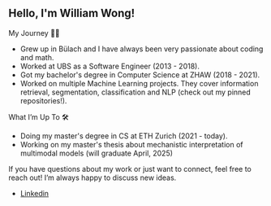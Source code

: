 ## Hello, I'm William Wong!

My Journey 🧑‍🎓
- Grew up in Bülach and I have always been very passionate about coding and math. 
- Worked at UBS as a Software Engineer (2013 - 2018).
- Got my bachelor's degree in Computer Science at ZHAW (2018 - 2021).
- Worked on multiple Machine Learning projects. They cover information retrieval, segmentation, classification and NLP (check out my pinned repositories!).

What I’m Up To 🛠️ 

- Doing my master's degree in CS at ETH Zurich (2021 - today).
- Working on my master's thesis about mechanistic interpretation of multimodal models (will graduate April, 2025)


If you have questions about my work or just want to connect, feel free to reach out! I’m always happy to discuss new ideas.
- [Linkedin](https://www.linkedin.com/in/william-wong-zh/)
